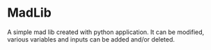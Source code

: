 # MadLib
A simple mad lib created with python application.
It can be modified, various variables and inputs can be added and/or deleted.
